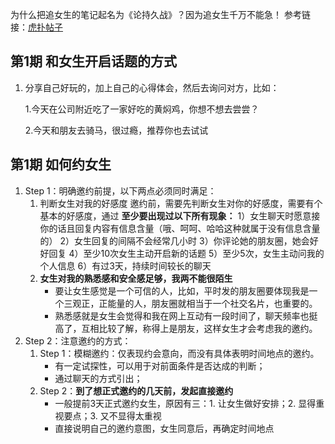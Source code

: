 为什么把追女生的笔记起名为《论持久战》？因为追女生千万不能急！
参考链接：[虎扑帖子](https://my.hupu.com/200887025817713)

## 第1期 和女生开启话题的方式
1. 分享自己好玩的，加上自己的心得体会，然后去询问对方，比如：
    
    1.今天在公司附近吃了一家好吃的黄焖鸡，你想不想去尝尝？

    2.今天和朋友去骑马，很过瘾，推荐你也去试试


## 第1期 如何约女生
1. Step 1：明确邀约前提，以下两点必须同时满足：
	1. 判断女生对我的好感度
	   邀约前，需要先判断女生对你的好感度，需要有个基本的好感度，通过
	   **至少要出现过以下所有现象：**
		1）女生聊天时愿意接你的话且回复内容有信息含量（哦、呵呵、哈哈这种就属于没有信息含量的）
		2）女生回复的间隔不会经常几小时
		3）你评论她的朋友圈，她会好好回复
		4）至少10次女生主动开启新的话题
		5）至少5次，女生主动问我的个人信息
		6）有过3天，持续时间较长的聊天
	2. **女生对我的熟悉感和安全感足够，我两不能很陌生**
	   - 要让女生感觉是一个可信的人，比如，平时发的朋友圈要体现我是一个三观正，正能量的人，朋友圈就相当于一个社交名片，也重要的。
	   - 熟悉感就是女生会觉得和我在网上互动有一段时间了，聊天频率也挺高了，互相比较了解，称得上是朋友，这样女生才会考虑我的邀约。
2. Step 2：注意邀约的方式：
	1. Step 1：模糊邀约：仅表现约会意向，而没有具体表明时间地点的邀约。
		- 有一定试探性，可以用于对前面条件是否达成的判断；
		- 通过聊天的方式引出；
	2. Step 2：**到了想正式邀约的几天前，发起直接邀约**
		- 一般提前3天正式邀约女生，原因有三：1. 让女生做好安排；2. 显得重视要点；3. 又不显得太重视
		- 直接说明自己的邀约意图，女生同意后，再确定时间地点

